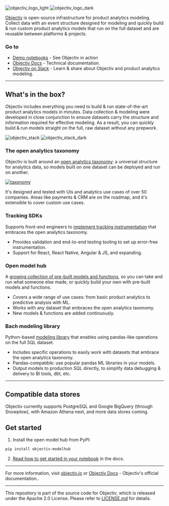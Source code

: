 <img src="https://user-images.githubusercontent.com/82152911/159266790-19e0e3d4-0d10-4c58-9da7-16edde9ec05a.svg#gh-light-mode-only" alt="objectiv_logo_light" title="Objectiv Logo">
<img src="https://user-images.githubusercontent.com/82152911/159266895-39f52604-83c1-438d-96bd-9a6d66e74b08.svg#gh-dark-mode-only" alt="objectiv_logo_dark" title="Objectiv Logo">


[Objectiv](https://objectiv.io/) is open-source infrastructure for product analytics modeling. Collect data with an event structure designed for modeling and quickly build & run custom product analytics models that run on the full dataset and are reusable between platforms & projects.

### Go to

* [Demo notebooks](https://objectiv.io/docs/modeling/example-notebooks) - See Objectiv in action
* [Objectiv Docs](https://www.objectiv.io/docs) - Technical documentation.
* [Objectiv on Slack](https://objectiv.io/join-slack) - Learn & share about Objectiv and product analytics modeling.

---

## What's in the box?

Objectiv includes everything you need to build & run state-of-the-art product analytics models in minutes. Data collection & modeling were developed in close conjunction to ensure datasets carry the structure and information required for effective modeling. As a result, you can quickly build & run models straight on the full, raw dataset without any prepwork.

![objectiv_stack](https://user-images.githubusercontent.com/920184/180789710-94e7bf9c-f081-4a0f-9637-3edf6fe5f501.svg#gh-light-mode-only "Objectiv Stack")
![objectiv_stack_dark](https://user-images.githubusercontent.com/920184/180790336-4143f099-dee3-4e83-8fb2-5a71d35169bb.svg#gh-dark-mode-only "Objectiv Stack")

### The open analytics taxonomy

Objectiv is built around an [open analytics taxonomy](https://www.objectiv.io/docs/taxonomy): a universal structure for analytics data, so models built on one dataset can be deployed and run on another.

[![taxonomy](https://user-images.githubusercontent.com/82152911/162000133-1eea0192-c882-4121-a866-8c1a3f8ffee3.svg)](https://www.objectiv.io/docs/taxonomy)

It's designed and tested with UIs and analytics use cases of over 50 companies. Areas like payments & CRM are on the roadmap, and it's extensible to cover custom use cases.

### Tracking SDKs

Supports front-end engineers to [implement tracking instrumentation](https://www.objectiv.io/docs/tracking) that embraces the open analytics taxonomy.

* Provides validation and end-to-end testing tooling to set up error-free instrumentation.
* Support for React, React Native, Angular & JS, and expanding.
 
### Open model hub

A [growing collection of pre-built models and functions](https://objectiv.io/docs/modeling/open-model-hub/), so you can take and run what someone else made, or quickly build your own with pre-built models and functions.

* Covers a wide range of use cases: from basic product analytics to predictive analysis with ML.
* Works with any dataset that embraces the open analytics taxonomy.
* New models & functions are added continuously.

### Bach modeling library

Python-based [modeling library](https://www.objectiv.io/docs/modeling/bach/) that enables using pandas-like operations on the full SQL dataset.

* Includes specific operations to easily work with datasets that embrace the open analytics taxonomy.
* Pandas-compatible: use popular pandas ML libraries in your models.
* Output models to production SQL directly, to simplify data debugging & delivery to BI tools, dbt, etc. 

---

## Compatible data stores

Objectiv currently supports PostgreSQL and Google BigQuery (through Snowplow), with Amazon Athena next, and more data stores coming.

## Get started

1. Install the open model hub from PyPI:

```sh
pip install objectiv-modelhub
```

2. [Read how to get started in your notebook](https://objectiv.io/docs/modeling/get-started-in-your-notebook/) in the docs.

---

For more information, visit [objectiv.io](https://www.objectiv.io) or [Objectiv Docs](https://www.objectiv.io/docs) - Objectiv's official documentation..

---

This repository is part of the source code for Objectiv, which is released under the Apache 2.0 License. Please refer to [LICENSE.md](LICENSE.md) for details.
